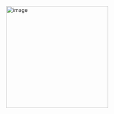 <img width="276" alt="image" src="https://github.com/ecepoyraz/TravioApplication/assets/71040632/b54d36bc-d3c4-4ced-b8bf-41294fac4b04">

